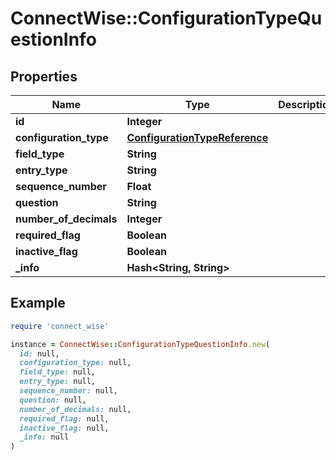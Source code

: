 # ConnectWise::ConfigurationTypeQuestionInfo

## Properties

| Name | Type | Description | Notes |
| ---- | ---- | ----------- | ----- |
| **id** | **Integer** |  | [optional] |
| **configuration_type** | [**ConfigurationTypeReference**](ConfigurationTypeReference.md) |  | [optional] |
| **field_type** | **String** |  | [optional] |
| **entry_type** | **String** |  | [optional] |
| **sequence_number** | **Float** |  | [optional] |
| **question** | **String** |  | [optional] |
| **number_of_decimals** | **Integer** |  | [optional] |
| **required_flag** | **Boolean** |  | [optional] |
| **inactive_flag** | **Boolean** |  | [optional] |
| **_info** | **Hash&lt;String, String&gt;** |  | [optional] |

## Example

```ruby
require 'connect_wise'

instance = ConnectWise::ConfigurationTypeQuestionInfo.new(
  id: null,
  configuration_type: null,
  field_type: null,
  entry_type: null,
  sequence_number: null,
  question: null,
  number_of_decimals: null,
  required_flag: null,
  inactive_flag: null,
  _info: null
)
```

